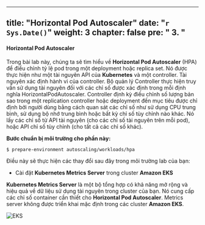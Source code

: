  ---
title: "Horizontal Pod Autoscaler"
date: "`r Sys.Date()`"
weight: 3
chapter: false
pre: "<b> 3. </b>"
---

#### Horizontal Pod Autoscaler

Trong bài lab này, chúng ta sẽ tìm hiểu về **Horizontal Pod Autoscaler** (HPA) để điều chỉnh tỷ lệ pod trong một deployment hoặc replica set. Nó được thực hiện như một tài nguyên API của **Kubernetes** và một controller. Tài nguyên xác định hành vi của controller. Bộ quản lý Controller thực hiện truy vấn sử dụng tài nguyên đối với các chỉ số được xác định trong mỗi định nghĩa HorizontalPodAutoscaler. Controller định kỳ điều chỉnh số lượng bản sao trong một replication controller hoặc deployment đến mục tiêu được chỉ định bởi người dùng bằng cách quan sát các chỉ số như sử dụng CPU trung bình, sử dụng bộ nhớ trung bình hoặc bất kỳ chỉ số tùy chỉnh nào khác. Nó lấy các chỉ số từ API tài nguyên (cho các chỉ số tài nguyên trên mỗi pod), hoặc API chỉ số tùy chỉnh (cho tất cả các chỉ số khác).

**Bước chuẩn bị môi trường cho phần này:**

```bash
$ prepare-environment autoscaling/workloads/hpa
```

Điều này sẽ thực hiện các thay đổi sau đây trong môi trường lab của bạn:

- Cài đặt **Kubernetes Metrics Server** trong cluster **Amazon EKS**

**Kubernetes Metrics Server** là một bộ tổng hợp có khả năng mở rộng và hiệu quả về dữ liệu sử dụng tài nguyên trong cluster của bạn. Nó cung cấp các chỉ số container cần thiết cho **Horizontal Pod Autoscaler**. Metrics server không được triển khai mặc định trong các cluster **Amazon EKS**.

![EKS](/EKS-Workshop-10/images/0007/0001.png?featherlight=false&width=60pc)